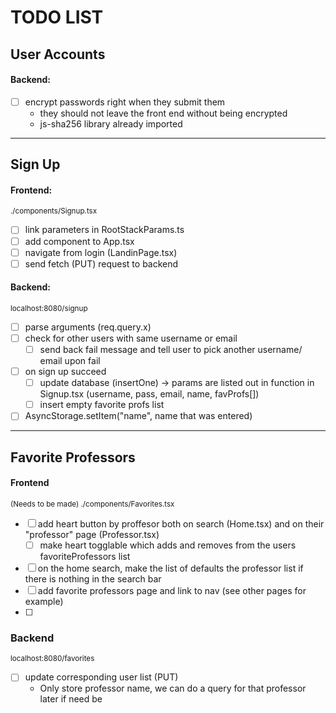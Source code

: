 # TODO LIST

## User Accounts

#### Backend:

- [ ] encrypt passwords right when they submit them
  - they should not leave the front end without being encrypted
  - js-sha256 library already imported

---

## Sign Up

#### Frontend:

<sup>./components/Signup.tsx

- [ ] link parameters in RootStackParams.ts
- [ ] add component to App.tsx
- [ ] navigate from login (LandinPage.tsx)
- [ ] send fetch (PUT) request to backend

#### Backend:

<sup> localhost:8080/signup

- [ ] parse arguments (req.query.x)
- [ ] check for other users with same username or email
  - [ ] send back fail message and tell user to pick another username/ email upon fail
- [ ] on sign up succeed
  - [ ] update database (insertOne) -> params are listed out in function in Signup.tsx (username, pass, email, name, favProfs[])
  - [ ] insert empty favorite profs list
- [ ] AsyncStorage.setItem("name", name that was entered)

---

## Favorite Professors

#### Frontend

<sup>(Needs to be made) ./components/Favorites.tsx

- [ ] add heart button by proffesor both on search (Home.tsx) and on their "professor" page (Professor.tsx)
  - [ ] make heart togglable which adds and removes from the users favoriteProfessors list
- [ ] on the home search, make the list of defaults the professor list if there is nothing in the search bar
- [ ] add favorite professors page and link to nav (see other pages for example)
- [ ]

### Backend

<sup> localhost:8080/favorites

- [ ] update corresponding user list (PUT)
  - Only store professor name, we can do a query for that professor later if need be
